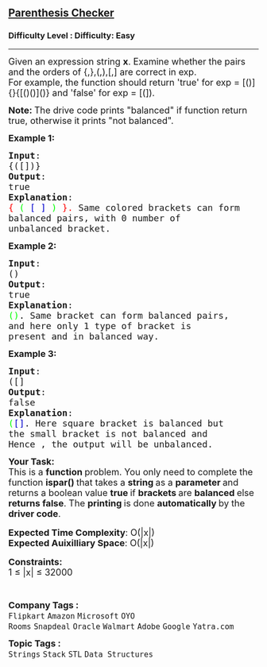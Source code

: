 <h2><a href="https://www.geeksforgeeks.org/problems/parenthesis-checker2744/1?page=1&difficulty=School,Basic,Easy&sortBy=submissions">Parenthesis Checker</a></h2><h3>Difficulty Level : Difficulty: Easy</h3><hr><div class="problems_problem_content__Xm_eO"><p><span style="font-size: 18px;">Given an expression string <strong>x</strong>. Examine whether the pairs and the orders of {,},(,),[,] are correct in exp.<br>For example, the function should return 'true' for exp = [()]{}{[()()]()} and 'false' for exp = [(]).</span></p>
<p><strong><span style="font-size: 18px;">Note: </span></strong><span style="font-size: 18px;">The drive code prints "balanced" if function return true, otherwise it prints "not balanced".</span></p>
<p><span style="font-size: 18px;"><strong>Example 1:</strong></span></p>
<pre><span style="font-size: 18px;"><strong>Input</strong>:
{([])}
<strong>Output</strong>: 
true
<strong>Explanation</strong>: 
<span style="color: #ff0000;">{</span> <span style="color: #00ff00;">(</span> <span style="color: #0000cd;">[</span> <span style="color: #0000cd;">]</span> <span style="color: #00ff00;">)</span> <span style="color: #ff0000;">}.&nbsp;</span>Same colored brackets can form 
balanced pairs, with 0 number of 
unbalanced bracket.
</span></pre>
<p><span style="font-size: 18px;"><strong>Example 2:</strong></span></p>
<pre><span style="font-size: 18px;"><strong>Input</strong>: 
()
<strong>Output</strong>: 
true
<strong>Explanation</strong>: 
<span style="color: #00ff00;">()</span><span style="color: #000000;">. </span>Same bracket can form balanced pairs, 
and here only 1 type of bracket is 
present and in balanced way.</span>
</pre>
<p><span style="font-size: 18px;"><strong>Example 3:</strong></span></p>
<pre><span style="font-size: 18px;"><strong>Input</strong>: 
([]
<strong>Output</strong>: 
false
<strong>Explanation</strong>: 
<span style="color: #00ff00;">(</span><span style="color: #0000cd;">[]</span>.<span style="color: #000000;"> </span>Here square bracket is balanced but 
the small bracket is not balanced and 
Hence , the output will be unbalanced.</span></pre>
<p><span style="font-size: 18px;"><strong>Your Task:</strong><br>This is a <strong>function </strong>problem. You only need to complete the function <strong>ispar()&nbsp;</strong>that takes a&nbsp;<strong>string </strong>as a&nbsp;<strong>parameter </strong>and returns a boolean value&nbsp;<strong>true </strong>if <strong>brackets </strong>are <strong>balanced </strong>else <strong>returns false</strong>. The <strong>printing </strong>is done <strong>automatically </strong>by the <strong>driver code</strong>.</span><br><br><span style="font-size: 18px;"><strong>Expected Time Complexity</strong>: O(|x|)<br><strong>Expected Auixilliary Space</strong>: O(|x|)</span><br><br><span style="font-size: 18px;"><strong>Constraints:</strong><br>1 ≤ |x| ≤ </span><span style="font-size: 18px;">32000</span></p>
<p>&nbsp;</p></div><p><span style=font-size:18px><strong>Company Tags : </strong><br><code>Flipkart</code>&nbsp;<code>Amazon</code>&nbsp;<code>Microsoft</code>&nbsp;<code>OYO Rooms</code>&nbsp;<code>Snapdeal</code>&nbsp;<code>Oracle</code>&nbsp;<code>Walmart</code>&nbsp;<code>Adobe</code>&nbsp;<code>Google</code>&nbsp;<code>Yatra.com</code>&nbsp;<br><p><span style=font-size:18px><strong>Topic Tags : </strong><br><code>Strings</code>&nbsp;<code>Stack</code>&nbsp;<code>STL</code>&nbsp;<code>Data Structures</code>&nbsp;